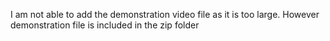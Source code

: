 I am not able to add the demonstration video file as it is too large.
However demonstration file is included in the zip folder
